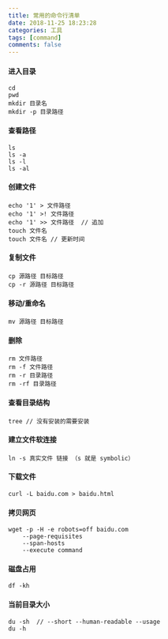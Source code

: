 ```yaml
---
title: 常用的命令行清单
date: 2018-11-25 18:23:28
categories: 工具
tags: [command]
comments: false
---
```


#### 进入目录

    cd 
    pwd
    mkdir 目录名
    mkdir -p 目录路径
    
#### 查看路径
	
	ls
	ls -a
	ls -l
	ls -al
	
#### 创建文件
	
	echo '1' > 文件路径
	echo '1' >! 文件路径
	echo '1' >> 文件路径  // 追加
	touch 文件名
	touch 文件名 // 更新时间
	
#### 复制文件
	
	cp 源路径 目标路径
	cp -r 源路径 目标路径
	
#### 移动/重命名

	mv 源路径 目标路径
	
#### 删除

	rm 文件路径
	rm -f 文件路径
	rm -r 目录路径
	rm -rf 目录路径
	
#### 查看目录结构

	tree // 没有安装的需要安装
	
#### 建立文件软连接

	ln -s 真实文件 链接 （s 就是 symbolic）
	
#### 下载文件

	curl -L baidu.com > baidu.html
	
#### 拷贝网页

	wget -p -H -e robots=off baidu.com 
		--page-requisites
		--span-hosts
		--execute command
		
#### 磁盘占用

	df -kh 

#### 当前目录大小

	du -sh  // --short --human-readable --usage
	du -h
	
